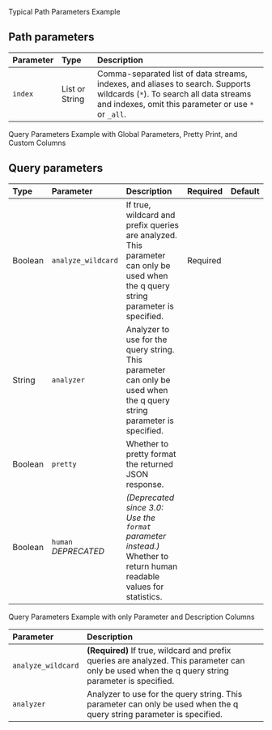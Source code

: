 Typical Path Parameters Example

<!-- spec_insert_start
api: search
component: path_parameters
-->
## Path parameters
Parameter | Type | Description
:--- | :--- | :---
`index` | List or String | Comma-separated list of data streams, indexes, and aliases to search. Supports wildcards (`*`). To search all data streams and indexes, omit this parameter or use `*` or `_all`.
<!-- spec_insert_end -->

Query Parameters Example with Global Parameters, Pretty Print, and Custom Columns

<!-- spec_insert_start
api: search
component: query_parameters
include_global: true
pretty: true
columns: Type, Parameter, Description, Required, Default
-->
## Query parameters
| Type    | Parameter                 | Description                                                                                                                        | Required | Default |
|:--------|:--------------------------|:-----------------------------------------------------------------------------------------------------------------------------------|:---------|:--------|
| Boolean | `analyze_wildcard`        | If true, wildcard and prefix queries are analyzed. This parameter can only be used when the q query string parameter is specified. | Required |         |
| String  | `analyzer`                | Analyzer to use for the query string. This parameter can only be used when the q query string parameter is specified.              |          |         |
| Boolean | `pretty`                  | Whether to pretty format the returned JSON response.                                                                               |          |         |
| Boolean | `human` <br> _DEPRECATED_ | _(Deprecated since 3.0: Use the `format` parameter instead.)_ Whether to return human readable values for statistics.              |          |         |
<!-- spec_insert_end -->

Query Parameters Example with only Parameter and Description Columns

<!-- spec_insert_start
api: search
component: query_parameters
columns: Parameter, Description
omit_header: true
-->
Parameter | Description
:--- | :---
`analyze_wildcard` | **(Required)** If true, wildcard and prefix queries are analyzed. This parameter can only be used when the q query string parameter is specified.
`analyzer` | Analyzer to use for the query string. This parameter can only be used when the q query string parameter is specified.
<!-- spec_insert_end -->
